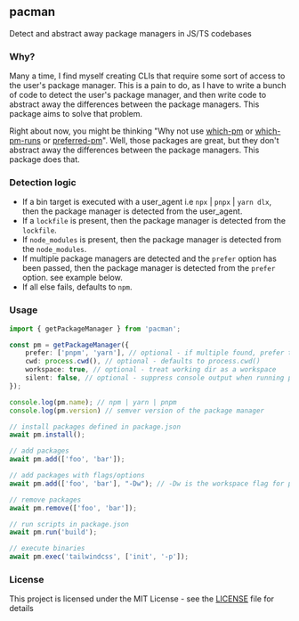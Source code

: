 ## pacman
Detect and abstract away package managers in JS/TS codebases

### Why?
Many a time, I find myself creating CLIs that require some sort of access to the user's package manager. This is a pain to do, as I have to write a bunch of code to detect the user's package manager, and then write code to abstract away the differences between the package managers. This package aims to solve that problem.

Right about now, you might be thinking "Why not use [which-pm](https://github.com/zkochan/packages/tree/main/which-pm) or [which-pm-runs](https://github.com/zkochan/packages/tree/main/which-pm-runs) or [preferred-pm](https://github.com/zkochan/packages/tree/main/preferred-pm)". Well, those packages are great, but they don't abstract away the differences between the package managers. This package does that.

### Detection logic
- If a bin target is executed with a user_agent i.e `npx` | `pnpx` | `yarn dlx`, then the package manager is detected from the user_agent.
- If a `lockfile` is present, then the package manager is detected from the `lockfile`.
- If `node_modules` is present, then the package manager is detected from the `node_modules`.
- If multiple package managers are detected and the `prefer` option has been passed, then the package manager is detected from the `prefer` option. see example below.
- If all else fails, defaults to `npm`.

### Usage
```ts
import { getPackageManager } from 'pacman';

const pm = getPackageManager({
    prefer: ['pnpm', 'yarn'], // optional - if multiple found, prefer these
    cwd: process.cwd(), // optional - defaults to process.cwd()
    workspace: true, // optional - treat working dir as a workspace
    silent: false, // optional - suppress console output when running pm commands eg. `pm.install()`
});

console.log(pm.name); // npm | yarn | pnpm
console.log(pm.version) // semver version of the package manager

// install packages defined in package.json
await pm.install();

// add packages
await pm.add(['foo', 'bar']);

// add packages with flags/options
await pm.add(['foo', 'bar'], "-Dw"); // -Dw is the workspace flag for pnpm

// remove packages
await pm.remove(['foo', 'bar']);

// run scripts in package.json
await pm.run('build');

// execute binaries
await pm.exec('tailwindcss', ['init', '-p']);
```

### License
This project is licensed under the MIT License - see the [LICENSE](LICENSE) file for details
